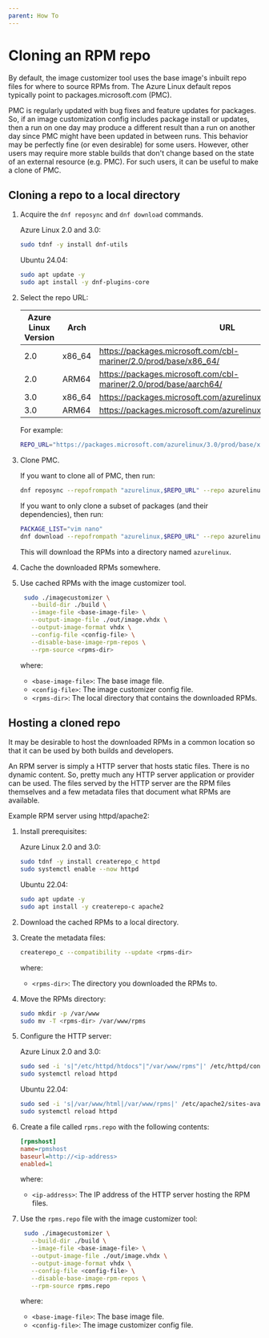 ```yaml
---
parent: How To
---
```


# Cloning an RPM repo

By default, the image customizer tool uses the base image's inbuilt repo files for where
to source RPMs from. The Azure Linux default repos typically point to
packages.microsoft.com (PMC).

PMC is regularly updated with bug fixes and feature updates for packages. So, if an
image customization config includes package install or updates, then a run on one day
may produce a different result than a run on another day since PMC might have been
updated in between runs. This behavior may be perfectly fine (or even desirable) for
some users. However, other users may require more stable builds that don't change based
on the state of an external resource (e.g. PMC). For such users, it can be useful to
make a clone of PMC.

## Cloning a repo to a local directory

1. Acquire the `dnf reposync` and `dnf download` commands.

   Azure Linux 2.0 and 3.0:

   ```bash
   sudo tdnf -y install dnf-utils
   ```

   Ubuntu 24.04:

   ```bash
   sudo apt update -y
   sudo apt install -y dnf-plugins-core
   ```

2. Select the repo URL:

   | Azure Linux Version | Arch   | URL                                                               |
   | ------------------- | ------ | ----------------------------------------------------------------- |
   | 2.0                 | x86_64 | https://packages.microsoft.com/cbl-mariner/2.0/prod/base/x86_64/  |
   | 2.0                 | ARM64  | https://packages.microsoft.com/cbl-mariner/2.0/prod/base/aarch64/ |
   | 3.0                 | x86_64 | https://packages.microsoft.com/azurelinux/3.0/prod/base/x86_64/   |
   | 3.0                 | ARM64  | https://packages.microsoft.com/azurelinux/3.0/prod/base/aarch64/  |

   For example:

   ```bash
   REPO_URL="https://packages.microsoft.com/azurelinux/3.0/prod/base/x86_64/"
   ```

3. Clone PMC.

   If you want to clone all of PMC, then run:

   ```bash
   dnf reposync --repofrompath "azurelinux,$REPO_URL" --repo azurelinux --newest-only
   ```

   If you want to only clone a subset of packages (and their dependencies), then run:

   ```bash
   PACKAGE_LIST="vim nano"
   dnf download --repofrompath "azurelinux,$REPO_URL" --repo azurelinux --resolve --alldeps --destdir azurelinux $PACKAGE_LIST
   ```

   This will download the RPMs into a directory named `azurelinux`.

4. Cache the downloaded RPMs somewhere.

5. Use cached RPMs with the image customizer tool.

   ```bash
    sudo ./imagecustomizer \
      --build-dir ./build \
      --image-file <base-image-file> \
      --output-image-file ./out/image.vhdx \
      --output-image-format vhdx \
      --config-file <config-file> \
      --disable-base-image-rpm-repos \
      --rpm-source <rpms-dir>
   ```

   where:

   - `<base-image-file>`: The base image file.
   - `<config-file>`: The image customizer config file.
   - `<rpms-dir>`: The local directory that contains the downloaded RPMs.

## Hosting a cloned repo

It may be desirable to host the downloaded RPMs in a common location so that it can be
used by both builds and developers.

An RPM server is simply a HTTP server that hosts static files. There is no dynamic
content. So, pretty much any HTTP server application or provider can be used. The files
served by the HTTP server are the RPM files themselves and a few metadata files that
document what RPMs are available.

Example RPM server using httpd/apache2:

1. Install prerequisites:

   Azure Linux 2.0 and 3.0:

   ```bash
   sudo tdnf -y install createrepo_c httpd
   sudo systemctl enable --now httpd
   ```

   Ubuntu 22.04:

   ```bash
   sudo apt update -y
   sudo apt install -y createrepo-c apache2
   ````

2. Download the cached RPMs to a local directory.

3. Create the metadata files:

   ```bash
   createrepo_c --compatibility --update <rpms-dir>
   ```

   where:

   - `<rpms-dir>`: The directory you downloaded the RPMs to.

4. Move the RPMs directory:

   ```bash
   sudo mkdir -p /var/www
   sudo mv -T <rpms-dir> /var/www/rpms
   ```

5. Configure the HTTP server:

   Azure Linux 2.0 and 3.0:

   ```bash
   sudo sed -i 's|"/etc/httpd/htdocs"|"/var/www/rpms"|' /etc/httpd/conf/httpd.conf
   sudo systemctl reload httpd
   ```

   Ubuntu 22.04:

   ```bash
   sudo sed -i 's|/var/www/html|/var/www/rpms|' /etc/apache2/sites-available/000-default.conf
   sudo systemctl reload httpd
   ```

6. Create a file called `rpms.repo` with the following contents:

   ```ini
   [rpmshost]
   name=rpmshost
   baseurl=http://<ip-address>
   enabled=1
   ```

   where:

   - `<ip-address>`: The IP address of the HTTP server hosting the RPM files.

7. Use the `rpms.repo` file with the image customizer tool:

   ```bash
    sudo ./imagecustomizer \
      --build-dir ./build \
      --image-file <base-image-file> \
      --output-image-file ./out/image.vhdx \
      --output-image-format vhdx \
      --config-file <config-file> \
      --disable-base-image-rpm-repos \
      --rpm-source rpms.repo
   ```

   where:

   - `<base-image-file>`: The base image file.
   - `<config-file>`: The image customizer config file.
